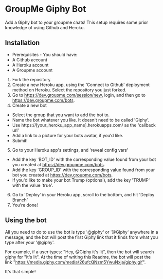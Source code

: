 # GroupMe Giphy Bot
Add a Giphy bot to your groupme chats!
This setup requires some prior knowledge of using Github and Heroku.

## Installation
* Prerequisites - You should have:
 * A Github account
 * A Heroku account
 * A Groupme account

1. Fork the repository.
2. Create a new Heroku app, using the 'Connect to Github' deployment method on Heroku. Select the repository you just forked.
3. Go to https://dev.groupme.com/session/new, login, and then go to https://dev.groupme.com/bots.
4. Create a new bot
  * Select the group that you want to add the bot to.
  * Name the bot whatever you like. It doesn't need to be called 'Giphy'.
  * Use https://[your_heroku_app_name].herokuapps.com/ as the 'callback url'
  * Add a link to a picture for your bots avatar, if you'd like.
  * Submit!
5. Go to your Heroku app's settings, and 'reveal config vars'
  * Add the key 'BOT_ID' with the corresponding value found from your bot you created at https://dev.groupme.com/bots.
  * Add the key 'GROUP_ID' with the corresponding value found from your bot you created at https://dev.groupme.com/bots.
  * If you'd like to make your bot Trump (optional), add the key 'TRUMP' with the value 'true'.
6. Go to 'Deploy' in your Heroku app, scroll to the bottom, and hit 'Deploy Branch'
7. You're done!

## Using the bot
All you need to do to use the bot is type '@giphy' or '@Giphy' anywhere in a message, and the bot will post the first Giphy link that it finds from what you type after your '@giphy'.

For example, if a user types: "Hey, @Giphy it's lit", then the bot will search giphy for "it's lit". At the time of writing this Readme, the bot will post the link "https://media.giphy.com/media/26ufcQNzm5YwuNxja/giphy.gif".

It's that simple!
